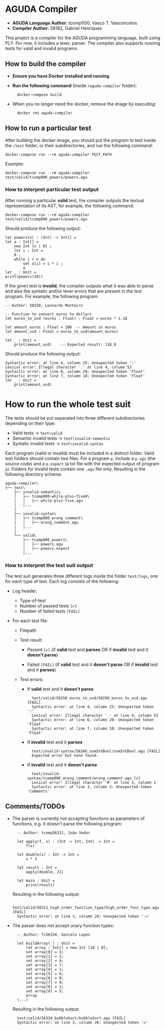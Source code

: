 # AGUDA Compiler

- **AGUDA Language Author:** tcomp000, Vasco T. Vasconcelos
- **Compiler Author:** 58182, Gabriel Henriques

This project is a compiler for the AGUDA programming language, built using PLY. For now, it includes a lexer, parser. The compiler also supports running tests for valid and invalid programs.

## How to build the compiler
- **Ensure you have Docker installed and running**
- **Run the following command** (inside `/aguda-compiler` folder):

        docker-compose build

- When you no longer need the docker, remove the image by executing:

        docker rmi aguda-compiler

## How to run a particular test
After building the docker image, you should put the program to test inside the `/test` folder, or their subdirectories, and run the following command:

    docker-compose run --rm aguda-compiler TEST_PATH

Example:

    docker-compose run --rm aguda-compiler test/valid/tcomp000_powers/powers.agu

### How to interpret particular test output
After running a particular **valid** test, the compiler outputs the textual representation of its AST, for example, the following command:

    docker-compose run --rm aguda-compiler test/valid/tcomp000_powers/powers.agu

Should produce the following output:

    let powers(n) : (Int) -> Int[] =
    let a : Int[] =
        new Int [n | 0] ;
        let i : Int =
        0 ;
        while i < n do
            set a[i] = i * i ;
            a
    let _ : Unit =
    print(powers(10))

If the given test is **invalid**, the compiler outputs what it was able to parse and also the syntatic and/or lexer errors that are present in the test program. For example, the following program:

    -- Author: 58250, Leonardo Monteiro

    -- Function to convert euros to dollars
    let euros_to_usd (euros : Float) : Float = euros * 1.18

    let amount_euros : Float = 100  -- Amount in euros
    let amount_usd : Float = euros_to_usd(amount_euros)

    let _ : Unit = 
        print(amount_usd)    -- Expected result: 118.0 


Should produce the following output:

    Syntactic error: at line 4, column 25: Unexpected token ':'
    Lexical error: Illegal character '.' at line 4, column 53
    Syntactic error: at line 6, column 20: Unexpected token 'Float'
    Syntactic error: at line 7, column 18: Unexpected token 'Float'
    let _ : Unit =
        print(amount_usd)

# How to run the whole test suit

The tests should be put separated into three different subdirectories depending on their type:
- Valid tests -> `test\valid`
- Semantic invalid tests -> `test\invalid-semantic`
- Syntatic invalid tests -> `test\invalid-syntax`

Each program (valid or invalid) must be included in a distinct folder. Valid test folders should contain two files. For a program `p`, include a `p.agu` (the source code) and a `p.expect` (a txt file with the expected output of program `p`). Folders for invalid tests contain one `.agu` file only. Resulting in the following directory schema:

    aguda-compiler\
    ├── test\
        ├── invalid-semantic\
        │   ├── tcomp000-while-plus-five0\
        |   |   ├── while-plus-five.agu
        |   |...
        |
        ├── invalid-syntax\
        │   ├── tcomp000_wrong_comment\
        |   |   ├── wrong_comment.agu
        |   |...
        |
        └── valid\
            ├── tcomp000_powers\
            |   ├── powers.agu
            |   ├── powers.expect
            |...

### How to interpret the test suit output

The test suit generates three different logs inside the folder `test/logs`, one for each type of test. Each log consists of the following:
- Log header:
    
    - Type-of-test
    - Number of passed tests `[✔]`
    - Number of failed tests `[FAIL]`

- For each test file:

    - Filepath
    - Test result: 
        
        - Passed `[✔]` (if **valid** test and **parses** OR if **invalid** test and it **doesn't parse**)

        - Failed `[FAIL]` (if **valid** test and it **doesn't parse** OR if **invalid** test and it **parses**)
    - Test errors:

        - If **valid** test and it **doesn't parse**:

                test/valid/58250_euros_to_usd/58250_euros_to_usd.agu [FAIL]
                Syntactic error: at line 4, column 25: Unexpected token ':'
                Lexical error: Illegal character '.' at line 4, column 53
                Syntactic error: at line 6, column 20: Unexpected token 'Float'
                Syntactic error: at line 7, column 18: Unexpected token 'Float'

        - If **invalid** test and it **parses**

                test/invalid-syntax/58166_sumIntBool/sumIntBool.agu [FAIL]
                Expected error but none found.

        - If **invalid** test and it **doesn't parse**

                test/invalid-syntax/tcomp000_wrong_comment/wrong_comment.agu [✔]
                Lexical error: Illegal character '#' at line 3, column 1
                Syntactic error: at line 3, column 3: Unexpected token 'Comments'

## Comments/TODOs

- The parser is currently not accepting functions as parameters of functions, e.g. it doesn't parse the following program:

        -- Author: tcomp56311, João Vedor

        let apply(f, x) : (Int -> Int, Int) -> Int = 
            f(x)

        let double(x) : Int -> Int = 
            x * 2

        let result : Int = 
            apply(double, 21)

        let main : Unit = 
            print(result)

    Resulting in the following output:

        test/valid/56311_high_order_function_type/high_order_func_type.agu [FAIL]
        Syntactic error: at line 3, column 24: Unexpected token '->'

- The parser does not accept unary function types:

        -- Author: fc56334, Goncalo Lopes

        let buildArray(_) : Unit =
            let array : Int[] = new Int [10 | 0];
            set array[0] = 3;
            set array[1] = 2;
            set array[2] = 4;
            set array[3] = 7;
            set array[4] = 1;
            set array[5] = 6;
            set array[6] = 8;
            set array[7] = 9;
            set array[8] = 2;
            set array[9] = 5;
            array
        (...)

    Resulting in the following output:

        test/valid/56334_bubbleSort/bubbleSort.agu [FAIL]
        Syntactic error: at line 3, column 26: Unexpected token '='